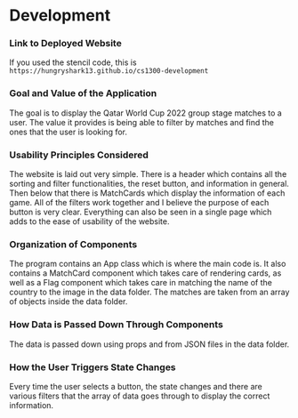 # Development

### Link to Deployed Website
If you used the stencil code, this is `https://hungryshark13.github.io/cs1300-development`

### Goal and Value of the Application
The goal is to display the Qatar World Cup 2022 group stage matches to a user. The value it provides is being able to filter by matches and find the ones that the user is looking for.

### Usability Principles Considered
The website is laid out very simple. There is a header which contains all the sorting and filter functionalities, the reset button, and information in general. Then below that there is MatchCards which display the information of each game. All of the filters work together and I believe the purpose of each button is very clear. Everything can also be seen in a single page which adds to the ease of usability of the website.

### Organization of Components
The program contains an App class which is where the main code is. It also contains a MatchCard component which takes care of rendering cards, as well as a Flag component which takes care in matching the name of the country to the image in the data folder. The matches are taken from an array of objects inside the data folder.

### How Data is Passed Down Through Components
The data is passed down using props and from JSON files in the data folder.

### How the User Triggers State Changes
Every time the user selects a button, the state changes and there are various filters that the array of data goes through to display the correct information.